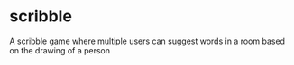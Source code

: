 # scribble
A scribble game where multiple users can suggest words in a room based on the drawing of a person
